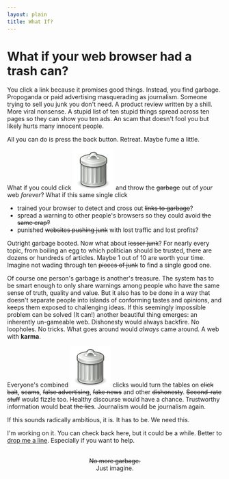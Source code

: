 ```yaml
---
layout: plain
title: What If?
---
```




# What if your web browser had a trash can?

You click a link because it promises good things. Instead, you find garbage. Propoganda or paid advertising masquerading as journalism. Someone trying to sell you junk you don't need. A product review written by a shill. More viral nonsense. A stupid list of ten stupid things spread across ten pages so they can show you ten ads. An scam that doesn't fool you but likely hurts many innocent people. 

All you can do is press the back button. Retreat. Maybe fume a little.

What if you could click <span class="garbage-can">![a trash can](./images/garbage-can.svg)</span> and throw the <del>garbage</del> out of *your* web *forever*? What if this same single click

- trained your browser to detect and cross out <del>links to garbage</del>?
- spread a warning to other people's browsers so they could avoid <del>the same crap<del>?
- punished <del>websites pushing junk</del> with lost traffic and lost profits?

Outright garbage booted. Now what about <del>lesser junk</del>? For nearly every topic, from boiling an egg to which politician should be trusted, there are dozens or hundreds of articles. Maybe 1 out of 10 are worth your time. Imagine not wading through ten <del>pieces of junk</del> to find a single good one.

Of course one person's garbage is another's treasure. The system has to be smart enough to only share warnings among people who have the same sense of truth, quality and value. But it also has to be done in a way that doesn't separate people into islands of conforming tastes and opinions, and keeps them exposed to challenging ideas. If this seemingly impossible problem can be solved (It can!) another beautiful thing emerges: an inherently un-gameable web. Dishonesty would always backfire. No loopholes. No tricks. What goes around would *always* came around. A web with **karma**. 

Everyone's combined <span class="garbage-can">![a trash can](./images/garbage-can.svg)</span> clicks would turn the tables on <del>click bait</del>, <del>scams</del>, <del>false advertising</del>, <del>fake news</del>  and other <del>dishonesty</del>.  <del>Second-rate stuff</del> would fizzle too. Healthy discourse would have a chance. Trustworthy information would beat <del>the lies</del>. Journalism would be journalism again. 

If this sounds radically ambitious, it is. It has to be. We need this. 

I'm working on it. You can check back here, but it could be a while. Better to [drop me a line](mailto:whatif@commonkarma.org). Especially if you want to help.

<br>

<center><del>No more garbage.</del></center>

<center>Just imagine. </center>


